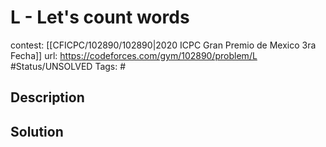 # L - Let's count words

contest: [[CFICPC/102890/102890|2020 ICPC Gran Premio de Mexico 3ra Fecha]]
url: https://codeforces.com/gym/102890/problem/L
#Status/UNSOLVED
Tags: #

## Description

## Solution

